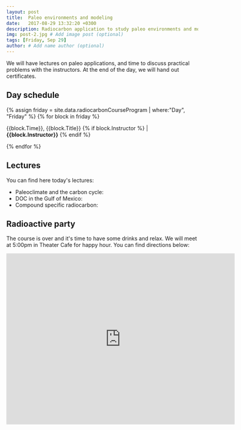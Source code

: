 ```yaml
---
layout: post
title:  Paleo environments and modeling
date:   2017-08-29 13:32:20 +0300
description: Radiocarbon application to study paleo environments and modeling lab
img: post-2.jpg # Add image post (optional)
tags: [Friday, Sep 29]
author: # Add name author (optional)
---
```


We will have lectures on paleo applications, and time to discuss practical problems with the instructors.
At the end of the day, we will hand out certificates.

## Day schedule

{% assign friday = site.data.radiocarbonCourseProgram | where:"Day", "Friday" %}
{% for block in friday %}
<p>{{block.Time}}, {{block.Title}} {% if block.Instructor %} | <b>{{block.Instructor}}</b> {% endif %} </p>
{% endfor %}

<br>

## Lectures
You can find here today's lectures:
* Paleoclimate and the carbon cycle: <a href="{{ site.baseurl }}/lectures/Southon_paleo.pdf"> <i class="fa fa-file" aria-hidden="true"></i></a>
* DOC in the Gulf of Mexico: <a href="{{ site.baseurl }}/lectures/Walker_GOM.pdf"> <i class="fa fa-file" aria-hidden="true"></i></a>
* Compound specific radiocarbon: <a href="{{ site.baseurl }}/lectures/Schwab_compound.pdf"> <i class="fa fa-file" aria-hidden="true"></i></a>



## Radioactive party
The course is over and it's time to have some drinks and relax. 
We will meet at 5:00pm in Theater Cafe for happy hour. You can find directions below:

<iframe src="https://www.google.com/maps/embed?pb=!1m18!1m12!1m3!1d537.9384654992613!2d11.582940161982394!3d50.925173561042676!2m3!1f0!2f0!3f0!3m2!1i1024!2i768!4f13.1!3m3!1m2!1s0x0%3A0xfc851a98b1f3807b!2sTheatercafe+Jena!5e0!3m2!1sde!2sde!4v1506674452027" width="600" height="450" frameborder="0" style="border:0" allowfullscreen></iframe>

 
